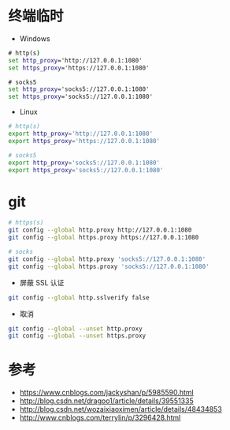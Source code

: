 # 终端临时
- Windows
``` cmd
# http(s)
set http_proxy='http://127.0.0.1:1080'
set https_proxy='https://127.0.0.1:1080'

# socks5
set http_proxy='socks5://127.0.0.1:1080'
set https_proxy='socks5://127.0.0.1:1080'
```

- Linux
``` bash
# http(s)
export http_proxy='http://127.0.0.1:1080'
export https_proxy='https://127.0.0.1:1080'

# socks5
export http_proxy='socks5://127.0.0.1:1080'
export https_proxy='socks5://127.0.0.1:1080'
```

# git
``` bash
# https(s)
git config --global http.proxy http://127.0.0.1:1080
git config --global https.proxy https://127.0.0.1:1080

# socks
git config --global http.proxy 'socks5://127.0.0.1:1080'
git config --global https.proxy 'socks5://127.0.0.1:1080'
```

- 屏蔽 SSL 认证
``` bash
git config --global http.sslverify false
```

- 取消
``` bash
git config --global --unset http.proxy
git config --global --unset https.proxy
```

# 参考
- https://www.cnblogs.com/jackyshan/p/5985590.html
- http://blog.csdn.net/dragoo1/article/details/39551335
- http://blog.csdn.net/wozaixiaoximen/article/details/48434853
- http://www.cnblogs.com/terrylin/p/3296428.html
